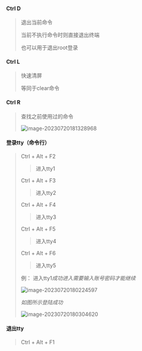 

#### Ctrl D

> 退出当前命令
>
> 当前不执行命令时则直接退出终端
>
> 也可以用于退出root登录

#### Ctrl L

> 快速清屏
>
> 等同于clear命令

#### Ctrl R

> 查找之前使用过的命令
>
> ![image-20230720181328968](D:\360MoveData\Users\fsric\Desktop\linux\img\02_快捷键\image-20230720181328968-1689848010703-24.png)

#### 登录tty（命令行）

>  Ctrl + Alt + F2
>
> >  进入tty1
>
> Ctrl + Alt + F3
>
> > 进入tty2
>
> Ctrl + Alt + F4
>
> > 进入tty3
>
> Ctrl + Alt + F5
>
> > 进入tty4
>
> Ctrl + Alt + F6
>
> > 进入tty5
>
> 例： 进入tty1*成功进入需要输入账号密码才能继续* 
>
> ![image-20230720180224597](D:\360MoveData\Users\fsric\Desktop\linux\img\02_快捷键\image-20230720180224597-1689847345777-16.png)
>
> *如图所示登陆成功*
>
> ![image-20230720180304620](D:\360MoveData\Users\fsric\Desktop\linux\img\02_快捷键\image-20230720180304620.png)

#### 退出tty

> Ctrl + Alt + F1

